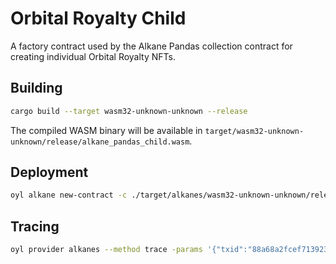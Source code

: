 # Orbital Royalty Child

A factory contract used by the Alkane Pandas collection contract for creating individual Orbital Royalty NFTs.

## Building

```bash
cargo build --target wasm32-unknown-unknown --release
```

The compiled WASM binary will be available in `target/wasm32-unknown-unknown/release/alkane_pandas_child.wasm`. 

## Deployment

```bash
oyl alkane new-contract -c ./target/alkanes/wasm32-unknown-unknown/release/alkane_pandas_child.wasm -data 3,888 -p oylnet
```

## Tracing

```bash
oyl provider alkanes --method trace -params '{"txid":"88a68a2fcef7139232d858b49ff39f5e50da79a308616ff84a80adf344ea4341", "vout":3}' -p oylnet
``` 
